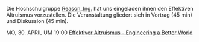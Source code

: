 Die Hochschulgruppe [Reason_Ing.](https://www.facebook.com/reasoningstuttgart/?hc_ref=ARS0FG_0yK4HSz0J8eoT7sYtQNUIwJaItMA_CxEQaW2WVKR9v-7xYGzkALHml_Zx4lc) hat uns eingeladen ihnen den Effektiven Altruismus vorzustellen. Die Veranstaltung gliedert sich in Vortrag (45 min) und Diskussion (45 min).

MO, 30. APRIL UM 19:00 [Effektiver Altruismus - Engineering a Better World](https://www.facebook.com/events/375114162978914/) 
